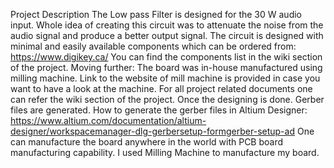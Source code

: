 Project Description
The Low pass Filter is designed for the 30 W audio input.
Whole idea of creating this circuit was to attenuate the noise from the audio signal and produce a better output signal. 
The circuit is designed with minimal and easily available components which can be ordered from: https://www.digikey.ca/
You can find the components list in the wiki section of the project.
Moving further: The board was in-house manufactured using milling machine. 
Link to the website of mill machine is provided in case you want to have a look at the machine.
For all project related documents one can refer the wiki section of the project.
Once the designing is done. Gerber files are generated. How to generate the gerber files in Altium Designer: https://www.altium.com/documentation/altium-designer/workspacemanager-dlg-gerbersetup-formgerber-setup-ad
One can manufacture the board anywhere in the world with PCB board manufacturing capability. I used Milling Machine to manufacture my board.
